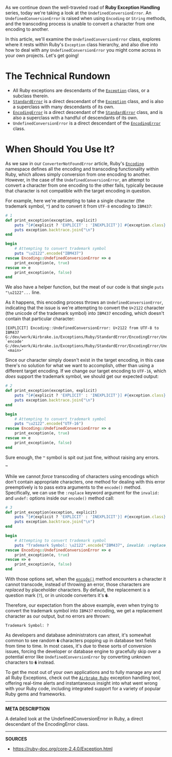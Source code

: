 As we continue down the well-traveled road of __Ruby Exception Handling__ series, today we're taking a look at the `UndefinedConversionError`.  An `UndefinedConversionError` is raised when using `Encoding` or `String` methods, and the transcoding process is unable to convert a character from one encoding to another.

In this article, we'll examine the `UndefinedConversionError` class, explores where it rests within Ruby's `Exception` class hierarchy, and also dive into how to deal with any `UndefinedConversionError` you might come across in your own projects.  Let's get going!

# The Technical Rundown

- All Ruby exceptions are descendants of the [`Exception`] class, or a subclass therein.
- [`StandardError`] is a direct descendant of the [`Exception`] class, and is also a superclass with many descendants of its own.
- [`EncodingError`] is a direct descendant of the [`StandardError`] class, and is also a superclass with a handful of descendants of its own.
- `UndefinedConversionError` is a direct descendant of the [`EncodingError`] class.

# When Should You Use It?

As we saw in our `ConverterNotFoundError` article, Ruby's [`Encoding`] namespace defines all the encoding and transcoding functionality within Ruby, which allows simply conversion from one encoding to another.  However, in the case of the `UndefinedConversionError`, an attempt to convert a character from one encoding to the other fails, typically because that character is not compatible with the target encoding in question.  

For example, here we're attempting to take a single character (the trademark symbol, `™`) and to convert it from `UTF-8` encoding to `IBM437`:

```ruby
# 1
def print_exception(exception, explicit)
    puts "[#{explicit ? 'EXPLICIT' : 'INEXPLICIT'}] #{exception.class}: #{exception.message}"
    puts exception.backtrace.join("\n")
end

begin
    # Attempting to convert trademark symbol
    puts "\u2122".encode("IBM437")
rescue Encoding::UndefinedConversionError => e
    print_exception(e, true)
rescue => e
    print_exception(e, false)
end
```

We also have a helper function, but the meat of our code is that single `puts "\u2122"...` line.

As it happens, this encoding process throws an `UndefinedConversionError`, indicating that the issue is we're attempting to convert the `U+2122` character (the unicode of the trademark symbol) into `IBM437` encoding, which doesn't contain that particular character:

```
[EXPLICIT] Encoding::UndefinedConversionError: U+2122 from UTF-8 to IBM437
G:/dev/work/Airbrake.io/Exceptions/Ruby/StandardError/EncodingError/UndefinedConversionError/code.rb:9:in `encode'
G:/dev/work/Airbrake.io/Exceptions/Ruby/StandardError/EncodingError/UndefinedConversionError/code.rb:9:in `<main>'
```

Since our character simply doesn't exist in the target encoding, in this case there's no solution for what we want to accomplish, other than using a different target encoding.  If we change our target encoding to `UTF-16`, which _does_ support the trademark symbol, we should get our expected output:

```ruby
# 2
def print_exception(exception, explicit)
    puts "[#{explicit ? 'EXPLICIT' : 'INEXPLICIT'}] #{exception.class}: #{exception.message}"
    puts exception.backtrace.join("\n")
end

begin
    # Attempting to convert trademark symbol
    puts "\u2122".encode("UTF-16")
rescue Encoding::UndefinedConversionError => e
    print_exception(e, true)
rescue => e
    print_exception(e, false)
end
```

Sure enough, the `™` symbol is spit out just fine, without raising any errors.

```
™
```

While we cannot _force_ transcoding of characters using encodings which don't contain appropriate characters, one method for dealing with this error preemptively is to pass extra arguments to the `encode()` method.  Specifically, we can use the `:replace` keyword argument for the `invalid:` and `undef:` options inside our `encode()` method call:

```ruby
# 3
def print_exception(exception, explicit)
    puts "[#{explicit ? 'EXPLICIT' : 'INEXPLICIT'}] #{exception.class}: #{exception.message}"
    puts exception.backtrace.join("\n")
end

begin
    # Attempting to convert trademark symbol
    puts "Trademark Symbol: \u2122".encode("IBM437", invalid: :replace, undef: :replace)
rescue Encoding::UndefinedConversionError => e
    print_exception(e, true)
rescue => e
    print_exception(e, false)
end
```

With those options set, when the [`encode()`](https://ruby-doc.org/core-2.2.0/String.html#method-i-encode) method encounters a character it cannot transcode, instead of throwing an error, those characters are _replaced_ by placeholder characters.  By default, the replacement is a question mark (`?`), or in unicode converters it's `�`.

Therefore, our expectation from the above example, even when trying to convert the trademark symbol into `IBM437` encoding, we get a replacement character as our output, but no errors are thrown:

```
Trademark Symbol: ?
```

As developers and database administrators can attest, it's somewhat common to see random `�` characters popping up in database text fields from time to time.  In most cases, it's due to these sorts of conversion issues, forcing the developer or database engine to gracefully skip over a potential error like `UndefinedConversionError` by converting unknown characters to `�` instead.

To get the most out of your own applications and to fully manage any and all Ruby Exceptions, check out the [`Airbrake Ruby`] exception handling tool, offering real-time alerts and instantaneous insight into what went wrong with your Ruby code, including integrated support for a variety of popular Ruby gems and frameworks.

[`Airbrake Ruby`]: https://airbrake.io/languages/ruby_exception_handling
[`Exception`]: https://airbrake.io/blog/ruby-exception-handling/ruby-exception-classes
[`StandardError`]: https://ruby-doc.org/core-2.3.3/StandardError.html
[`EncodingError`]: https://ruby-doc.org/core-2.3.3/EncodingError.html
[`Encoding`]: https://ruby-doc.org/core-2.4.0/Encoding.html
[`overlong encodings`]: https://en.wikipedia.org/wiki/UTF-8#Codepage_layout

---

__META DESCRIPTION__

A detailed look at the UndefinedConversionError in Ruby, a direct descendant of the EncodingError class.

---

__SOURCES__

- https://ruby-doc.org/core-2.4.0/Exception.html